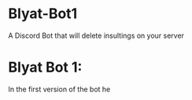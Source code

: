 # Blyat-Bot1
A Discord Bot that will delete insultings on your server

# Blyat Bot 1:
In the first version of the bot he 
